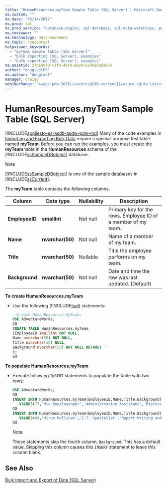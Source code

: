 ```yaml
---
title: "HumanResources.myTeam Sample Table (SQL Server) | Microsoft Docs"
ms.custom: ""
ms.date: "03/14/2017"
ms.prod: sql
ms.prod_service: "database-engine, sql-database, sql-data-warehouse, pdw"
ms.reviewer: ""
ms.technology: data-movement
ms.topic: conceptual
helpviewer_keywords: 
  - "myTeam sample table [SQL Server]"
  - "bulk importing [SQL Server], examples"
  - "bulk exporting [SQL Server], examples"
ms.assetid: 27da45a0-c1f4-4bf4-ab24-6196e80d3834
author: "douglaslMS"
ms.author: "douglasl"
manager: craigg
monikerRange: ">=aps-pdw-2016||=azuresqldb-current||=azure-sqldw-latest||>=sql-server-2016||=sqlallproducts-allversions||>=sql-server-linux-2017||=azuresqldb-mi-current"
---
```

# HumanResources.myTeam Sample Table (SQL Server)
[!INCLUDE[appliesto-ss-asdb-asdw-pdw-md](../../includes/appliesto-ss-asdb-asdw-pdw-md.md)]
  Many of the code examples in [Importing and Exporting Bulk Data](../../relational-databases/import-export/bulk-import-and-export-of-data-sql-server.md) require a special-purpose test table named **myTeam**. Before you can run the examples, you must create the **myTeam** table in the **HumanResources** schema of the [!INCLUDE[ssSampleDBobject](../../includes/sssampledbobject-md.md)] database.  
  
> [!NOTE]  
>  [!INCLUDE[ssSampleDBobject](../../includes/sssampledbobject-md.md)] is one of the sample databases in [!INCLUDE[ssCurrent](../../includes/sscurrent-md.md)].  
  
 The **myTeam** table contains the following columns.  
  
|Column|Data type|Nullability|Description|  
|------------|---------------|-----------------|-----------------|  
|**EmployeeID**|**smallint**|Not null|Primary key for the rows. Employee ID of a member of my team.|  
|**Name**|**nvarchar(50)**|Not null|Name of a member of my team.|  
|**Title**|**nvarchar(50)**|Nullable|Title the employee performs on my team.|  
|**Background**|**nvarchar(50)**|Not null|Date and time the row was last updated. (Default)|  
  
**To create HumanResources.myTeam**  
  
-   Use the following [!INCLUDE[tsql](../../includes/tsql-md.md)] statements:  
  
    ```sql
    --Create HumanResources.MyTeam:   
    USE AdventureWorks;  
    GO  
    CREATE TABLE HumanResources.myTeam   
    (EmployeeID smallint NOT NULL,  
    Name nvarchar(50) NOT NULL,  
    Title nvarchar(50) NULL,  
    Background nvarchar(50) NOT NULL DEFAULT ''  
    );  
    GO  
    ```  
  
**To populate HumanResources.myTeam**  
  
-   Execute following `INSERT` statements to populate the table with two rows:  
  
    ```sql
    USE AdventureWorks;  
    GO  
    INSERT INTO HumanResources.myTeam(EmployeeID,Name,Title,Background)  
       VALUES(77,'Mia Doppleganger','Administrative Assistant','Microsoft Office');  
    GO  
    INSERT INTO HumanResources.myTeam(EmployeeID,Name,Title,Background)  
       VALUES(49,'Hirum Mollicat','I.T. Specialist','Report Writing and Data Mining');  
    GO  
    ```  
  
    > [!NOTE]  
    >  These statements skip the fourth column, `Background`. This has a default value. Skipping this column causes this `INSERT` statement to leave this column blank.  
  
## See Also  
 [Bulk Import and Export of Data &#40;SQL Server&#41;](../../relational-databases/import-export/bulk-import-and-export-of-data-sql-server.md)  
  
  
